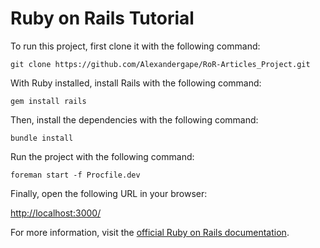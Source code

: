 # Ruby on Rails Tutorial

To run this project, first clone it with the following command:

`git clone https://github.com/Alexandergape/RoR-Articles_Project.git`

With Ruby installed, install Rails with the following command:

`gem install rails`

Then, install the dependencies with the following command:

`bundle install`

Run the project with the following command:

`foreman start -f Procfile.dev`

Finally, open the following URL in your browser:

[http://localhost:3000/](`http://localhost:3000/`)

For more information, visit the [official Ruby on Rails documentation](https://guides.rubyonrails.org/).
